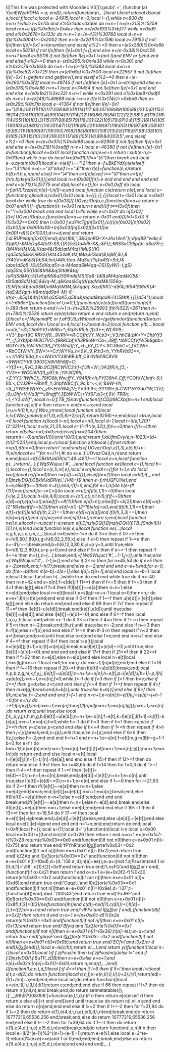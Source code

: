 ([[This file was protected with MoonSec V3]]):gsub('.+', (function(a) _YyciEWzeVDHA = a; end)); return(function(h,...)local t;local a;local d;local s;local f;local o;local e=24915;local n=0;local l={};while n<800 do n=n+1;while n<0x11b and e%0x1adc<0xd6e do n=n+1 e=(e+215)%15259 local r=n+e if(e%0x9dc)>0x4ee then e=(e*0x191)%0xbf77 while n<0xd9 and e%0x2678<0x133c do n=n+1 e=(e-431)%30768 local d=n+e if(e%0x4004)>=0x2002 then e=(e-0x201)%0x159b local e=79155 if not l[e]then l[e]=0x1 s=tonumber;end elseif e%2~=0 then e=(e*0x260)%0x4a6b local e=58710 if not l[e]then l[e]=0x1 f={};end else e=(e-0x38)%0x4126 n=n+1 local e=95116 if not l[e]then l[e]=0x1 t=(not t)and _ENV or t;end end end elseif e%2~=0 then e=(e*0x295)%0x4e38 while n<0x301 and e%0x2c76<0x163b do n=n+1 e=(e-130)%6383 local d=n+e if(e%0xe52)>0x729 then e=(e*0x6a)%0x7500 local e=22557 if not l[e]then l[e]=0x1 t=getfenv and getfenv();end elseif e%2~=0 then e=(e-0x260)%0x5f2f local e=49745 if not l[e]then l[e]=0x1 o=string;end else e=(e*0x376)%0x4e86 n=n+1 local e=74454 if not l[e]then l[e]=0x1 end end end else e=(e*0x1b2)%0xc331 n=n+1 while n<0x291 and e%0x1be8<0xdf4 do n=n+1 e=(e*249)%48688 local r=n+e if(e%0x174c)>=0xba6 then e=(e*0x29c)%0x7fa local e=41364 if not l[e]then l[e]=0x1 a="\4\8\116\111\110\117\109\98\101\114\117\66\107\69\89\100\88\121\0\6\115\116\114\105\110\103\4\99\104\97\114\112\116\86\76\84\122\122\98\0\6\115\116\114\105\110\103\3\115\117\98\85\79\118\101\122\105\79\97\0\6\115\116\114\105\110\103\4\98\121\116\101\87\112\118\95\121\109\97\119\0\5\116\97\98\108\101\6\99\111\110\99\97\116\100\76\82\85\80\101\108\113\0\5\116\97\98\108\101\6\105\110\115\101\114\116\101\117\89\105\114\99\84\103\5";end elseif e%2~=0 then e=(e+0x37c)%0x4a88 local e=82959 if not l[e]then l[e]=0x1 end else e=(e+0x218)%0xa8ff n=n+1 local e=46390 if not l[e]then l[e]=0x1 d=function(l)local e=0x01 local function n(n)e=e+n return l:sub(e-n,e-0x01)end while true do local l=n(0x01)if(l=="\5")then break end local e=o.byte(n(0x01))local e=n(e)if l=="\2"then e=f.uBkEYdXy(e)elseif l=="\3"then e=e~="\0"elseif l=="\6"then t[e]=function(n,e)return h(8,nil,h,e,n)end elseif l=="\4"then e=t[e]elseif l=="\0"then e=t[e][n(o.byte(n(0x01)))];end local n=n(0x08)f[n]=e end end end end end end end e=(e*712)%25775 end d(a);local n={};for e=0x0,0xff do local l=f.ptVLTzzb(e);n[e]=l;n[l]=e;end local function c(e)return n[e];end local o=(function(r,o)local a,l=0x01,0x10 local n={{},{},{}}local t=-0x01 local e=0x01 local d=r while true do n[0x03][f.UOveziOa(o,e,(function()e=a+e return e-0x01 end)())]=(function()t=t+0x01 return t end)()if t==(0x0f)then t=""l=0x000 break end end local t=#o while e<t+0x01 do n[0x02][l]=f.UOveziOa(o,e,(function()e=a+e return e-0x01 end)())l=l+0x01 if l%0x02==0x00 then l=0x00 f.euYircTg(n[0x01],(c((((n[0x03][n[0x02][0x00]]or 0x00)*0x10)+(n[0x03][n[0x02][0x01]]or 0x00)+d)%0x100)));d=r+d;end end return f.dLRUPelq(n[0x01])end);d(o(169,";3&GpnRQ<X+JAs14nA"));d(o(89,"wda;4S(qtK}-&M5{}qS4(td3-SS;{{K{5;5}}a4d5-K&;;&Ft};;MtSSaCS5p(dt-aSq7K-/;{M4Kt4(M}K&;K{aa4&{5dt}atM4td{(MuS({K}{qd5atq5&KK}MSS{}Kt4454aK;tM;tMa;&{Sad{&}qM{;&};&{Y4({d<dK&S({d;S4;5at}445;t(aa-MqSa;}?q}a4S(=Sd;}&(aba}dSq5-}S;K5dKa;a5;t-a-M4qaaSM4qq-OS}SyW(}-(;gS}{dq55ta;55{(}d5&Mt&&q(5ttdK&tq}{uKt(Sd&K(;;5{}e5qtM(&a}5SKndqMS(Sa&-{d(&dM4q(ad&K(5*&-tSt5qtdSdM}q5;&&(q-M_q&Kaa(&5q{d{(qqMdM&(S56q-(S;M{ta;&EatdSSM}a5Mq5MtM;(&5qqa(-Kq;d{MC(-d(K&;tK54(St6dK{4-{tqS;&5{qt;t-}t&mt(qd9a4-M(-6--i(t{a-;;&5q}&4t{}t{M;q5t5aK5;q5&a&}qqad&tqadK-(4}5MtK;{{}}d54"));local e=(-6565+(function()local l,n=0,1;(function(e)e(e(e))end)(function(e)if l>389 then return e end l=l+1 n=(n+292)%25993 if(n%522)<261 then n=(n+784)%12536 return e(e(e))else return e end return e end)return n;end)())local c=f.WjoymqPE or f.aFBUtLyW;local te=(getfenv)or(function()return _ENV end);local de=1;local a=4;local t=2;local d=3;local function y(b,...)local r=o(e,"=3:_;Chb*9YVf<WRb_<*;;Vq3<*RR;h-ff*s3**;Wf:RV9_;:<V3^;bz<f9C:_*RRY;Vf9__9VRV**R:CCfh:VY_W;b3<*;;V3:hhC&;bK<Y<ChbYf3**;;;f;_3Ybfpb:W3C7VC<f9RRCb_*f;*Vh3R9oW<Cb<;_39ff;*bWCCfVfW5b9gbb_<W:RY<3b;kW::VhC3R_fY*3;W*h#ff_;Y_<h_bY_C:Y<:RC:RbhC<f_fVCtW*<RbCCfW:VY_6W*!<<C:f;WY*Vu_h<9V:_9_R:h3<h_YYhRVb93**;<<;VVR3:93a_h<<W4VVY39*hRR:bff_C9<Nf*bYRC9V9:<9WfVCYV9:39{OCh9VWh9ff<C;<Yf3**;;RVC;39b.9C3fRCWVC3:hf<f;3h<W:;;VA3fR;h_f3_-YV3**:WCChVVf3_y9*7;b ;_Y9:3*C*fR*h;<Z;YY*3;*1WfhCf;_79fO9b;Ww;ffY_Y94Rfh*<h;PYf3*9h4_Cff*_;YCOfb*W;bhf<:*9;)Eb:<*;CVJ3R**R*bhff_*Y;3hbfW9C;f1_*9*c;b^<<;*V;:&9W-Vh;<&_fYW3;*EWfhY<*_y9<E*bVW4;fV*;;YVRfh9<;;3Yf39*;&:CWf*_bYi3db*W;C(Vf;;9;u3hf<V;;Va3f**x9hqff_*Y;3EbWW*C;<Y:f9*F;b3<f;9V;:T*RR*h;<l_<Y*3;*cWf");local n=0;f.TB_fSndv(function()f.CDjzMCXb()n=n+1 end)local function e(l,e)if e then return n end;n=l+n;end local l,n,u=h(0,h,e,r,f.Wpv_ymaw);local function o()local n,l=f.Wpv_ymaw(r,e(1,3),e(5,6)+2);e(2);return(l*256)+n;end;local _=true;local _=0 local function k()local t=n();local e=n();local d=1;local t=(l(e,1,20)*(2^32))+t;local n=l(e,21,31);local e=((-1)^l(e,32));if(n==0)then if(t==_)then return e*0;else n=1;d=0;end;elseif(n==2047)then return(t==0)and(e*(1/0))or(e*(0/0));end;return f.laUfmCvy(e,n-1023)*(d+(t/(2^52)));end;local p=n;local function z(n)local l;if(not n)then n=p();if(n==0)then return'';end;end;l=f.UOveziOa(r,e(1,3),e(5,6)+n-1);e(n)local e=""for n=(1+_),#l do e=e..f.UOveziOa(l,n,n)end return e;end;local _=#f.OBkMJaDR(s('\49.\48'))~=1 local e=n;local function p(...)return{...},f.WqSWujuc('#',...)end local function ee()local c={};local h={};local e={};local s={c,h,nil,e};local e=n()local r={}for t=1,e do local l=u();local n;if(l==0)then n=(u()~=#{});elseif(l==2)then local e=k();if _ and f.DjnzIyDQ(f.OBkMJaDR(e),'.(\48+)$')then e=f.rhUQFUii(e);end n=e;elseif(l==1)then n=z();end;r[t]=n;end;for e=1,n()do h[e-(#{1})]=ee();end;for s=1,n()do local e=u();if(l(e,1,1)==0)then local f=l(e,2,3);local h=l(e,4,6);local e={o(),o(),nil,nil};if(f==0)then e[d]=o();e[a]=o();elseif(f==#{1})then e[d]=n();elseif(f==b[2])then e[d]=n()-(2^16)elseif(f==b[3])then e[d]=n()-(2^16)e[a]=o();end;if(l(h,1,1)==1)then e[t]=r[e[t]]end if(l(h,2,2)==1)then e[d]=r[e[d]]end if(l(h,3,3)==1)then e[a]=r[e[a]]end c[s]=e;end end;s[3]=u();return s;end;local function ne(l,n,e)local t=n;local t=e;return s(f.DjnzIyDQ(f.DjnzIyDQ(({f.TB_fSndv(l)})[2],n),e))end local function le(k,e,u)local function ee(...)local o,g,b,y,s,n,r,m,z,_,j,l;local e=0;while-1<e do if 3>e then if 0>=e then o=h(6,80,1,89,k);g=h(6,92,2,59,k);else if e>0 then repeat if 1~=e then n=-41;r=-1;break;end;b=h(6,12,3,80,k);s=p y=0;until true;else b=h(6,12,3,80,k);s=p y=0;end end else if 5>e then if e~=-1 then repeat if 4~=e then m={};z={...};break;end;_=f.WqSWujuc('#',...)-1;j={};until true;else _=f.WqSWujuc('#',...)-1;j={};end else if 2<=e then for n=45,54 do if e>5 then e=-2;break;end;l=h(7);break;end;else e=-2;end end end e=e+1;end;for e=0,_ do if(e>=b)then m[e-b]=z[e+1];else l[e]=z[e+1];end;end;local e=_-b+1 local e;local f;local function h(...)while true do end end while true do if n<-40 then n=n+42 end e=o[n];f=e[de];if 11>=f then if f<=5 then if f>=3 then if 4>f then l[e[t]]();else if f>4 then if(l[e[t]]~=e[a])then n=n+1;else n=e[d];end;else local n=e[t]local t,e=s(l[n](c(l,n+1,e[d])))r=e+n-1 local e=0;for n=n,r do e=e+1;l[n]=t[e];end;end end else if 0<f then if 1~=f then u[e[d]]=l[e[t]];else l[e[t]]();end else do return end;end end else if 8<f then if f>9 then if 7<f then repeat if 11~=f then l[e[t]]=u[e[d]];break;end;l(e[t],e[d]);until true;else l[e[t]]=u[e[d]];end else l[e[t]]=(e[d]~=0);end else if 6>=f then local f,a,o,r,h;local n=0;while n>-1 do if 3<=n then if 4<n then if 1~=n then repeat if 5<n then n=-2;break;end;l(h,r);until true;else n=-2;end else if n~=3 then h=f[a];else r=f[o];end end else if 1<=n then if-3<n then repeat if n<2 then a=t;break;end;o=d;until true;else o=d;end else f=e;end end n=n+1 end else if 4~=f then repeat if 8>f then local t=e[t];local n=l[e[d]];l[t+1]=n;l[t]=n[e[a]];break;end;l[e[t]]=(e[d]~=0);until true;else l[e[t]]=(e[d]~=0);end end end end else if 17<f then if 21<=f then if 22<=f then if f>22 then n=e[d];else n=e[d];end else local n=e[t]local t,e=s(l[n](c(l,n+1,e[d])))r=e+n-1 local e=0;for n=n,r do e=e+1;l[n]=t[e];end;end else if f>18 then if f~=16 then repeat if 20~=f then l[e[t]]=u[e[d]];break;end;local h,p,b,z,g,m,k,f,y,j,_;l[e[t]]=u[e[d]];n=n+1;e=o[n];h=e[t];p=l[e[d]];l[h+1]=p;l[h]=p[e[a]];n=n+1;e=o[n];f=0;while f>-1 do if f<3 then if f<1 then b=e;else if 2==f then g=d;else z=t;end end else if f<=4 then if 1<=f then repeat if 4>f then m=b[g];break;end;k=b[z];until true;else k=b[z];end else if 6>f then l(k,m);else f=-2;end end end f=f+1 end n=n+1;e=o[n];h=e[t]y,j=s(l[h](c(l,h+1,e[d])))r=j+h-1 _=0;for e=h,r do _=_+1;l[e]=y[_];end;n=n+1;e=o[n];h=e[t]l[h]=l[h](c(l,h+1,r))n=n+1;e=o[n];l[e[t]]();n=n+1;e=o[n];do return end;until true;else local f,k,_,p,y,j,z,h,m,g,b;l[e[t]]=u[e[d]];n=n+1;e=o[n];f=e[t];k=l[e[d]];l[f+1]=k;l[f]=k[e[a]];n=n+1;e=o[n];h=0;while h>-1 do if h<3 then if h<1 then _=e;else if 2==h then y=d;else p=t;end end else if h<=4 then if 1<=h then repeat if 4>h then j=_[y];break;end;z=_[p];until true;else z=_[p];end else if 6>h then l(z,j);else h=-2;end end end h=h+1 end n=n+1;e=o[n];f=e[t]m,g=s(l[f](c(l,f+1,e[d])))r=g+f-1 b=0;for e=f,r do b=b+1;l[e]=m[b];end;n=n+1;e=o[n];f=e[t]l[f]=l[f](c(l,f+1,r))n=n+1;e=o[n];l[e[t]]();n=n+1;e=o[n];do return end;end else local n=e[t];local t=l[e[d]];l[n+1]=t;l[n]=t[e[a]];end end else if 15>f then if 12>=f then do return end;else if 9<f then for r=48,65 do if f<14 then for f=0,3 do if 1>=f then if-4~=f then repeat if 1~=f then l[e[t]]=(e[d]~=0);n=n+1;e=o[n];break;end;u[e[d]]=l[e[t]];n=n+1;e=o[n];until true;else l[e[t]]=(e[d]~=0);n=n+1;e=o[n];end else if f~=0 then for r=21,63 do if 2~=f then if(l[e[t]]~=e[a])then n=n+1;else n=e[d];end;break;end;l[e[t]]=u[e[d]];n=n+1;e=o[n];break;end;else if(l[e[t]]~=e[a])then n=n+1;else n=e[d];end;end end end break;end;if(l[e[t]]~=e[a])then n=n+1;else n=e[d];end;break;end;else if(l[e[t]]~=e[a])then n=n+1;else n=e[d];end;end end else if 16<=f then if 13<=f then for n=16,54 do if 17~=f then local e=e[t]l[e]=l[e](c(l,e+1,r))break;end;u[e[d]]=l[e[t]];break;end;else u[e[d]]=l[e[t]];end else local e=e[t]l[e]=l[e](c(l,e+1,r))end end end end n=1+n;end;end;return ee end;local t=0xff;local h={};local a=(1);local d='';(function(n)local l=n local o=0x00 local e=0x00 l={(function(r)if o>0x26 then return r end o=o+1 e=(e+0xfa7-r)%0x28 return(e%0x03==0x0 and(function(l)if not n[l]then e=e+0x01 n[l]=(0x75);end return true end)'tPYhR'and l[0x1](0x1ef+r))or(e%0x03==0x2 and(function(l)if not n[l]then e=e+0x01 n[l]=(0x2);end return true end)'kZZAq'and l[0x3](r+0x248))or(e%0x03==0x1 and(function(l)if not n[l]then e=e+0x01 n[l]=(0xd);d={d..'\58 a',d};h[a]=ee();a=a+((not f.zjPsusIm)and 1 or 0);d[1]='\58'..d[1];t[2]=0xff;end return true end)'LnsFQ'and l[0x2](r+0x3c9))or r end),(function(f)if o>0x21 then return f end o=o+1 e=(e+0x3f2-f)%0x30 return(e%0x03==0x2 and(function(l)if not n[l]then e=e+0x01 n[l]=(0xd6);end return true end)'CqqzU'and l[0x2](0x30c+f))or(e%0x03==0x1 and(function(l)if not n[l]then e=e+0x01 n[l]=(0x9e);d='\37';t={function()t()end};d=d..'\100\43';end return true end)'FxJHF'and l[0x1](f+0x1fb))or(e%0x03==0x0 and(function(l)if not n[l]then e=e+0x01 n[l]=(0x8f);t[2]=(t[2]*(ne(function()h()end,c(d))-ne(t[1],c(d))))+1;h[a]={};t=t[2];a=a+t;end return true end)'vIFPJ'and l[0x3](f+0xcb))or f end),(function(d)if o>0x2f then return d end o=o+1 e=(e+0xa1c-d)%0x2e return(e%0x03==0x0 and(function(l)if not n[l]then e=e+0x01 n[l]=(0x13);end return true end)'Bfyiq'and l[0x3](0x29a+d))or(e%0x03==0x1 and(function(l)if not n[l]then e=e+0x01 n[l]=(0x36);h[a]=te();a=a+t;end return true end)'gbqsF'and l[0x1](d+0x232))or(e%0x03==0x2 and(function(l)if not n[l]then e=e+0x01 n[l]=(0x9b);end return true end)'ECfvt'and l[0x2](d+0x169))or d end)}l[0x2](0x145f)end){};local e=le(c(h));return e(...);end return y((function()local n={}local e=0x01;local l;if f.zjPsusIm then l=f.zjPsusIm(y)else l=''end if f.DjnzIyDQ(l,f.BuTP_zDB)then e=e+0;else e=e+1;end n[e]=0x02;n[n[e]+0x01]=0x03;return n;end)(),...)end)((function(l,e,n,t,d,f)local f;if 4<=l then if l<6 then if 5>l then local l=t;local d,t,o=d(2);do return function()local a,n,f,e=e(n,l(l,l),l(l,l)+3);l(4);return(e*d)+(f*t)+(n*o)+a;end;end;else local l=t;do return function()local e=e(n,l(l,l),l(l,l));l(1);return e;end;end;end else if 6<l then if l>6 then repeat if l>7 then do return n(l,nil,n);end break;end;do return setmetatable({},{['__\99\97\108\108']=function(e,l,t,d,n)if n then return e[n]elseif d then return e else e[l]=t end end})end until true;else do return n(l,nil,n);end end else do return d[n]end;end end else if l>=2 then if l>=-2 then for f=21,94 do if l~=2 then do return e(1),e(4,d,t,n,e),e(5,d,t,n)end;break;end;do return 16777216,65536,256 end;break;end;else do return 16777216,65536,256 end;end else if l~=-2 then for f=39,64 do if 1~=l then do return e(1),e(4,d,t,n,e),e(5,d,t,n)end;break;end;do return function(l,e,n)if n then local e=(l/2^(e-1))%2^((n-1)-(e-1)+1);return e-e%1;else local e=2^(e-1);return(l%(e+e)>=e)and 1 or 0;end;end;end;break;end;else do return e(1),e(4,d,t,n,e),e(5,d,t,n)end;end end end end),...)
